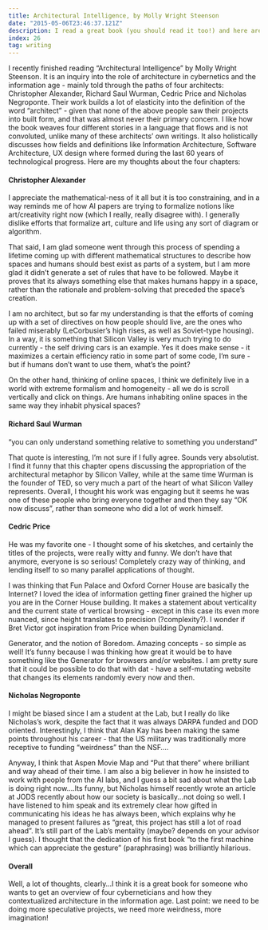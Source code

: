 ```yaml
---
title: Architectural Intelligence, by Molly Wright Steenson
date: "2015-05-06T23:46:37.121Z"
description: I read a great book (you should read it too!) and here are my thoughts about it.
index: 26
tag: writing
---
```


I recently finished reading “Architectural Intelligence” by Molly Wright Steenson. It is an inquiry into the role of architecture in cybernetics and the information age - mainly told through the paths of four architects: Christopher Alexander, Richard Saul Wurman, Cedric Price and Nicholas Negroponte. Their work builds a lot of elasticity into the definition of the word “architect” - given that none of the above people saw their projects into built form, and that was almost never their primary concern. I like how the book weaves four different stories in a language that flows and is not convoluted, unlike many of these architects’ own writings. It also holistically discusses how fields and definitions like Information Architecture, Software Architecture, UX design where formed during the last 60 years of technological progress. Here are my thoughts about the four chapters:

#### Christopher Alexander
I appreciate the mathematical-ness of it all but it is too constraining, and in a way reminds me of how AI papers are trying to formalize notions like art/creativity right now (which I really, really disagree with). I generally dislike efforts that formalize art, culture and life using any sort of diagram or algorithm.

That said, I am glad someone went through this process of spending a lifetime coming up with different mathematical structures to describe how spaces and humans should best exist as parts of a system, but I am more glad it didn’t generate a set of rules that have to be followed. Maybe it proves that its always something else that makes humans happy in a space, rather than the rationale and problem-solving that preceded the space’s creation.

I am no architect, but so far my understanding is that the efforts of coming up with a set of directives on how people should live, are the ones who failed miserably (LeCorbusier’s high rises, as well as Soviet-type housing). In a way, it is something that Silicon Valley is very much trying to do currently - the self driving cars is an example. Yes it does make sense - it maximizes a certain efficiency ratio in some part of some code, I’m sure - but if humans don’t want to use them, what’s the point?

On the other hand, thinking of online spaces, I think we definitely live in a world with extreme formalism and homogeneity - all we do is scroll vertically and click on things. Are humans inhabiting online spaces in the same way they inhabit physical spaces?  

#### Richard Saul Wurman
“you can only understand something relative to something you understand”

That quote is interesting, I’m not sure if I fully agree. Sounds very absolutist. I find it funny that this chapter opens discussing the appropriation of the architectural metaphor by Silicon Valley, while at the same time Wurman is the founder of TED, so very much a part of the heart of what Silicon Valley represents. Overall, I thought his work was engaging but it seems he was one of these people who bring everyone together and then they say “OK now discuss”, rather than someone who did a lot of work himself.

#### Cedric Price
He was my favorite one - I thought some of his sketches, and certainly the titles of the projects, were really witty and funny. We don’t have that anymore, everyone is so serious! Completely crazy way of thinking, and lending itself to so many parallel applications of thought.

I was thinking that Fun Palace and Oxford Corner House are basically the Internet? I loved the idea of information getting finer grained the higher up you are in the Corner House building. It makes a statement about verticality and the current state of vertical browsing - except in this case its even more nuanced, since height translates to precision (?complexity?). I wonder if Bret Victor got inspiration from Price when building Dynamicland.

Generator, and the notion of Boredom. Amazing concepts - so simple as well! It’s funny because I was thinking how great it would be to have something like the Generator for browsers and/or websites. I am pretty sure that it could be possible to do that with dat - have a self-mutating website that changes its elements randomly every now and then.

#### Nicholas Negroponte
I might be biased since I am a student at the Lab, but I really do like Nicholas’s work, despite the fact that it was always DARPA funded and DOD oriented. Interestingly, I think that Alan Kay has been making the same points throughout his career - that the US military was traditionally more receptive to funding “weirdness” than the NSF….

Anyway, I think that Aspen Movie Map and “Put that there” where brilliant and way ahead of their time. I am also a big believer in how he insisted to work with people from the AI labs, and I guess a bit sad about what the Lab is doing right now….Its funny, but Nicholas himself recently wrote an article at JODS recently about how our society is basically...not doing so well. I have listened to him speak and its extremely clear how gifted in communicating his ideas he has always been, which explains why he managed to present failures as “great, this project has still a lot of road ahead”. It’s still part of the Lab’s mentality (maybe? depends on your advisor I guess).
I thought that the dedication of his first book “to the first machine which can appreciate the gesture” (paraphrasing) was brilliantly hilarious.

#### Overall
Well, a lot of thoughts, clearly…I think it is a great book for someone who wants to get an overview of four cyberneticians and how they contextualized architecture in the information age. Last point: we need to be doing more speculative projects, we need more weirdness, more imagination!
